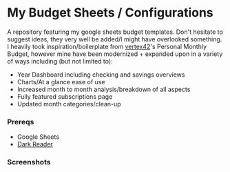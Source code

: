 # My Budget Sheets / Configurations 
A repository featuring my google sheets budget templates. Don't hesitate to suggest ideas, they very well be added/I might have overlooked something. I heavily took inspiration/boilerplate from [vertex42](https://www.vertex42.com/ExcelTemplates/personal-monthly-budget.html)'s Personal Monthly Budget, however mine have been modernized + expanded upon in a variety of ways including (but not limited to): 

- Year Dashboard including checking and savings overviews
- Charts/At a glance ease of use
- Increased month to month analysis/breakdown of all aspects
- Fully featured subscriptions page
- Updated month categories/clean-up


### Prereqs
- Google Sheets
- [Dark Reader](https://darkreader.org/)

### Screenshots

